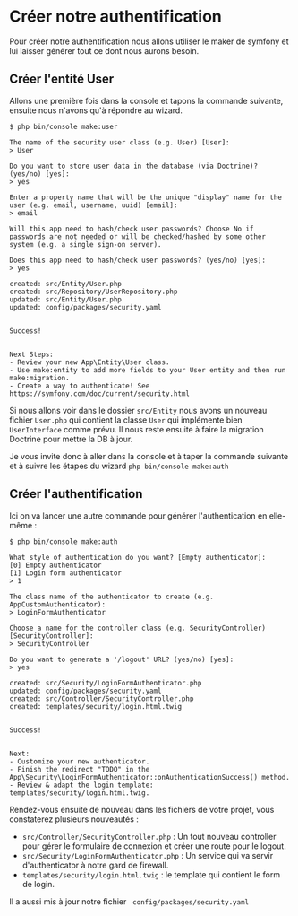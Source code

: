# Créer notre authentification

Pour créer notre authentification nous allons utiliser le maker de symfony et lui laisser générer tout ce dont nous aurons besoin.

## Créer l'entité User

Allons une première fois dans la console et tapons la commande suivante, ensuite nous n'avons qu'à répondre au wizard.
```
$ php bin/console make:user

The name of the security user class (e.g. User) [User]:
> User

Do you want to store user data in the database (via Doctrine)? (yes/no) [yes]:
> yes

Enter a property name that will be the unique "display" name for the user (e.g. email, username, uuid) [email]:
> email

Will this app need to hash/check user passwords? Choose No if passwords are not needed or will be checked/hashed by some other system (e.g. a single sign-on server).

Does this app need to hash/check user passwords? (yes/no) [yes]:
> yes

created: src/Entity/User.php
created: src/Repository/UserRepository.php
updated: src/Entity/User.php
updated: config/packages/security.yaml

       
Success! 
       

Next Steps:
- Review your new App\Entity\User class.
- Use make:entity to add more fields to your User entity and then run make:migration.
- Create a way to authenticate! See https://symfony.com/doc/current/security.html

```

Si nous allons voir dans le dossier `src/Entity` nous avons un nouveau fichier `User.php` qui contient la classe `User` qui implémente bien `UserInterface` comme prévu. Il nous reste ensuite à faire la migration Doctrine pour mettre la DB à jour.


Je vous invite donc à aller dans la console et à taper la commande suivante et à suivre les étapes du wizard `php bin/console make:auth`

## Créer l'authentification

Ici on va lancer une autre commande pour générer l'authentication en elle-même :
```
$ php bin/console make:auth
 
What style of authentication do you want? [Empty authenticator]:
[0] Empty authenticator
[1] Login form authenticator
> 1

The class name of the authenticator to create (e.g. AppCustomAuthenticator):
> LoginFormAuthenticator

Choose a name for the controller class (e.g. SecurityController) [SecurityController]:
> SecurityController

Do you want to generate a '/logout' URL? (yes/no) [yes]:
> yes

created: src/Security/LoginFormAuthenticator.php
updated: config/packages/security.yaml
created: src/Controller/SecurityController.php
created: templates/security/login.html.twig

        
Success! 
        

Next:
- Customize your new authenticator.
- Finish the redirect "TODO" in the App\Security\LoginFormAuthenticator::onAuthenticationSuccess() method.
- Review & adapt the login template: templates/security/login.html.twig.

```

Rendez-vous ensuite de nouveau dans les fichiers de votre projet, vous constaterez plusieurs nouveautés :

- `src/Controller/SecurityController.php` : Un tout nouveau controller pour gérer le formulaire de connexion et créer une route pour le logout.
- `src/Security/LoginFormAuthenticator.php` : Un service qui va servir d'authenticator à notre gard de firewall.
- `templates/security/login.html.twig` : le template qui contient le form de login.

Il a aussi mis à jour notre fichier ` config/packages/security.yaml`
